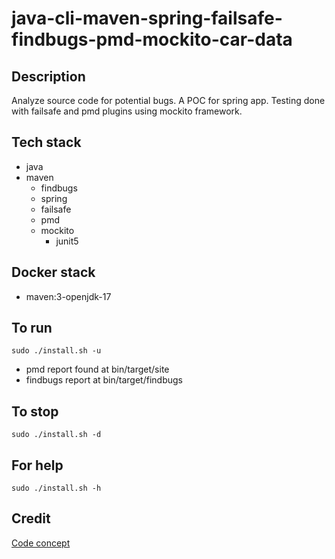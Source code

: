 # java-cli-maven-spring-failsafe-findbugs-pmd-mockito-car-data

## Description
Analyze source code for potential bugs.
A POC for spring app. Testing done with failsafe
and pmd plugins using mockito framework.

## Tech stack
- java
- maven
	- findbugs
  - spring
  - failsafe
  - pmd
  - mockito
    - junit5

## Docker stack
- maven:3-openjdk-17

## To run
`sudo ./install.sh -u`
- pmd report found at bin/target/site
- findbugs report at bin/target/findbugs

## To stop
`sudo ./install.sh -d`

## For help
`sudo ./install.sh -h`

## Credit
[Code concept](https://github.com/eugenp/tutorials/tree/master/testing-modules/junit-5)
